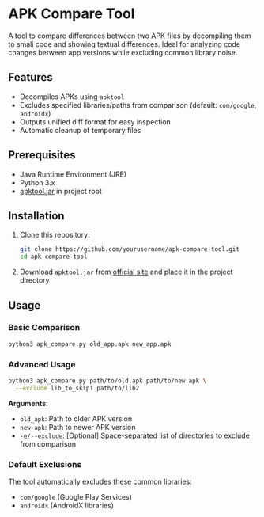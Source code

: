 # APK Compare Tool

A tool to compare differences between two APK files by decompiling them to smali code and showing textual differences. Ideal for analyzing code changes between app versions while excluding common library noise.

## Features
- Decompiles APKs using `apktool`
- Excludes specified libraries/paths from comparison (default: `com/google`, `androidx`)
- Outputs unified diff format for easy inspection
- Automatic cleanup of temporary files

## Prerequisites
- Java Runtime Environment (JRE)
- Python 3.x
- [apktool.jar](https://ibotpeaches.github.io/Apktool/) in project root

## Installation
1. Clone this repository:
   ```bash
   git clone https://github.com/yourusername/apk-compare-tool.git
   cd apk-compare-tool
   ```
2. Download `apktool.jar` from [official site](https://ibotpeaches.github.io/Apktool/) and place it in the project directory

## Usage

### Basic Comparison
```bash
python3 apk_compare.py old_app.apk new_app.apk
```

### Advanced Usage
```bash
python3 apk_compare.py path/to/old.apk path/to/new.apk \
  --exclude lib_to_skip1 path/to/lib2
```

**Arguments**:
- `old_apk`: Path to older APK version
- `new_apk`: Path to newer APK version
- `-e/--exclude`: [Optional] Space-separated list of directories to exclude from comparison

### Default Exclusions
The tool automatically excludes these common libraries:
- `com/google` (Google Play Services)
- `androidx` (AndroidX libraries)
